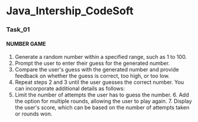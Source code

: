 # Java_Intership_CodeSoft

### Task_01

#### **NUMBER GAME**

1. Generate a random number within a specified range, such as 1 to 100.
2. Prompt the user to enter their guess for the generated number.
3. Compare the user's guess with the generated number and provide feedback on whether the guess is correct, too high, or too low.
4. Repeat steps 2 and 3 until the user guesses the correct number.
You can incorporate additional details as follows:
5. Limit the number of attempts the user has to guess the number. 6. Add the option for multiple rounds, allowing the user to play again. 7. Display the user's score, which can be based on the number of attempts taken or rounds won.


